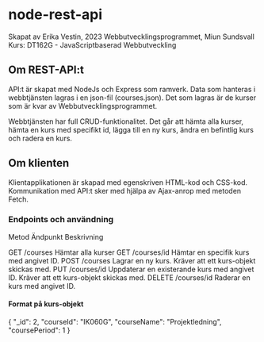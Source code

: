 # node-rest-api

Skapat av Erika Vestin, 2023 
Webbutvecklingsprogrammet, Miun Sundsvall 
Kurs: DT162G - JavaScriptbaserad Webbutveckling 

## Om REST-API:t
API:t är skapat med NodeJs och Express som ramverk. Data som hanteras i webbtjänsten lagras i en json-fil (courses.json). Det som lagras är de kurser som är kvar av Webbutvecklingsprogrammet. 

Webbtjänsten har full CRUD-funktionalitet. Det går att hämta alla kurser, hämta en kurs med specifikt id, lägga till en ny kurs, ändra en befintlig kurs och radera en kurs. 

## Om klienten 
Klientapplikationen är skapad med egenskriven HTML-kod och CSS-kod. Kommunikation med API:t sker med hjälpa av Ajax-anrop med metoden Fetch.


### Endpoints och användning


Metod       Ändpunkt            Beskrivning


GET         /courses            Hämtar alla kurser
GET         /courses/id         Hämtar en specifik kurs med angivet ID. 
POST        /courses            Lagrar en ny kurs. Kräver att ett kurs-objekt skickas med. 
PUT         /courses/id         Uppdaterar en existerande kurs med angivet ID. Kräver att ett kurs-objekt skickas med. 
DELETE      /courses/id         Raderar en kurs med angivet ID.


#### Format på kurs-objekt 

 {
        "_id": 2,
        "courseId": "IK060G",
        "courseName": "Projektledning",
        "coursePeriod": 1
}

